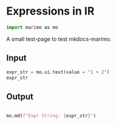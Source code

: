 
# Expressions in IR

```python {marimo}
import marimo as mo
```

A small test-page to test mkdocs-marimo.

## Input

```python {marimo}
expr_str = mo.ui.text(value = "1 + 2")
expr_str
```

## Output

```python {marimo}

mo.md(f"Expr String: {expr_str}")
```
